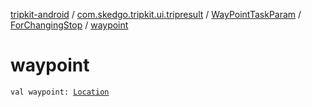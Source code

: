 [tripkit-android](../../../index.md) / [com.skedgo.tripkit.ui.tripresult](../../index.md) / [WayPointTaskParam](../index.md) / [ForChangingStop](index.md) / [waypoint](./waypoint.md)

# waypoint

`val waypoint: `[`Location`](../../../com.skedgo.android.common.model/-location/index.md)